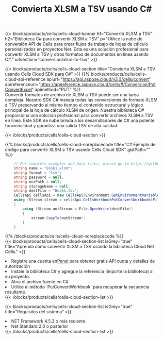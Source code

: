 ﻿---
title:  Convierta XLSM a TSV usando C#
description:  Utilizar el SDK de la nube Aspose.Cells para C# para convertir un archivo de formato XLSM a un archivo de formato TSV.
kwords: Excel, Convert XLSM to TSV, REST, C#
howto: How to convert XLSM to TSV using Aspose.Cells Cloud C# library.
---
{{< blocks/products/cells/cells-cloud-banner h1="Convertir XLSM a TSV" h2="Biblioteca C# para convertir XLSM a TSV" p="Utilice la nube de conversión API de Cells para crear flujos de trabajo de hojas de cálculo personalizados en proyectos Net. Esta es una solución profesional para convertir XLSM a TSV y otros formatos de documentos en línea usando C#." urlsection="conversion/xlsm-to-tsv/" >}}

{{< blocks/products/cells/cells-cloud-section title="Convierta XLSM a TSV usando Cells Cloud SDK para C#" >}}
{{% blocks/products/cells/cells-cloud-api-reference apiurl="https://api.aspose.cloud/v3.0/cells/convert" apireferenceurl="https://apireference.aspose.cloud/cells/#/Conversion/PutConvertExcel" apimethod="PUT" %}}
<br/>
Convertir formatos de archivo de XLSM a TSV puede ser una tarea compleja. Nuestro SDK C# maneja todas las conversiones de formato XLSM a TSV preservando al mismo tiempo el contenido estructural y lógico principal de la hoja de cálculo XLSM de origen. Nuestra biblioteca C# proporciona una solución profesional para convertir archivos XLSM a TSV en línea. Este SDK de nube brinda a los desarrolladores de C# una potente funcionalidad y garantiza una salida TSV de alta calidad.

{{< /blocks/products/cells/cells-cloud-section >}}

{{% blocks/products/cells/cells-cloud-noreplacecode title="C# Ejemplo de código para convertir XLSM a TSV usando Cells Cloud SDK" gistPath="" %}}
 
```cs
    // For complete examples and data files, please go to https://github.com/aspose-cells-cloud/aspose-cells-cloud-dotnet/
    string name = "Book1.xlsm";
    string format = "tsv";
    string password = null;
    string outPath = null;
    string storageName = null;
    string destFile = "Book1.tsv";
    CellsApi cellsApi = new CellsApi(Environment.GetEnvironmentVariable("ProductClientId"), Environment.GetEnvironmentVariable("ProductClientSecret"));
    using (Stream stream = cellsApi.CellsWorkbookPutConvertWorkbook(File.OpenRead(name), format, password, outPath, storageName))
    {
        using (Stream outStream = File.OpenWrite(destFile))
        {
            stream.CopyTo(outStream);
        }
    }
```
 
{{% /blocks/products/cells/cells-cloud-noreplacecode %}}
<br/>
{{< blocks/products/cells/cells-cloud-section-list isGrey="true" title="Aprenda cómo convertir XLSM a TSV usando la biblioteca Cloud Net Cells." >}}
<li> Registre una cuenta en<a href="https://dashboard.aspose.cloud/">Panel</a> para obtener gratis API cuota y detalles de autorización</li>
<li>Instale la biblioteca C# y agregue la referencia (importe la biblioteca) a su proyecto.</li>
<li>Abra el archivo fuente en C#</li>
<li>Utilice el método `PutConvertWorkbook` para recuperar la secuencia resultante.</li>
{{< /blocks/products/cells/cells-cloud-section-list >}}

{{< blocks/products/cells/cells-cloud-section-list isGrey="true" title="Requisitos del sistema" >}}
<li>NET Framework 4.5.2 o más reciente</li>
<li>Net Standard 2.0 o posterior</li>
{{< /blocks/products/cells/cells-cloud-section-list >}}
